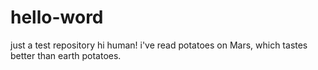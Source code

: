 hello-word
==========

just a test repository
hi human!
i've read potatoes on Mars, which tastes better than earth potatoes.
